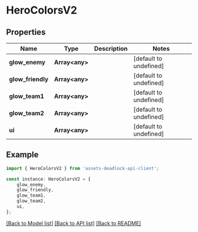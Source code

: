 # HeroColorsV2


## Properties

Name | Type | Description | Notes
------------ | ------------- | ------------- | -------------
**glow_enemy** | **Array&lt;any&gt;** |  | [default to undefined]
**glow_friendly** | **Array&lt;any&gt;** |  | [default to undefined]
**glow_team1** | **Array&lt;any&gt;** |  | [default to undefined]
**glow_team2** | **Array&lt;any&gt;** |  | [default to undefined]
**ui** | **Array&lt;any&gt;** |  | [default to undefined]

## Example

```typescript
import { HeroColorsV2 } from 'assets-deadlock-api-client';

const instance: HeroColorsV2 = {
    glow_enemy,
    glow_friendly,
    glow_team1,
    glow_team2,
    ui,
};
```

[[Back to Model list]](../README.md#documentation-for-models) [[Back to API list]](../README.md#documentation-for-api-endpoints) [[Back to README]](../README.md)
